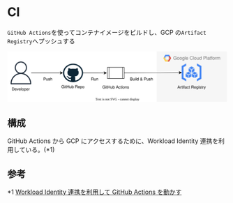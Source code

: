 # CI

`GitHub Actions`を使ってコンテナイメージをビルドし、GCP の`Artifact Registry`へプッシュする

![](img/ci.drawio.svg)

## 構成

GitHub Actions から GCP にアクセスするために、Workload Identity 連携を利用している。(\*1)

## 参考

\*1 [Workload Identity 連携を利用して GitHub Actions を動かす](https://zenn.dev/cloud_ace/articles/7fe428ac4f25c8)
